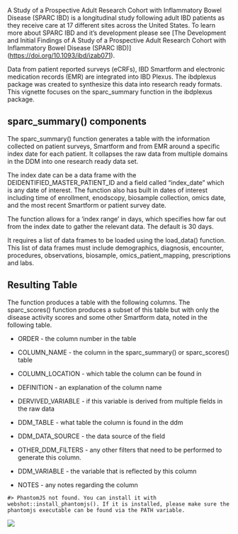 A Study of a Prospective Adult Research Cohort with Inflammatory Bowel
Disease (SPARC IBD) is a longitudinal study following adult IBD patients
as they receive care at 17 different sites across the United States. To
learn more about SPARC IBD and it’s development please see \[The
Development and Initial Findings of A Study of a Prospective Adult
Research Cohort with Inflammatory Bowel Disease (SPARC IBD)\]
(<https://doi.org/10.1093/ibd/izab071>).

Data from patient reported surveys (eCRFs), IBD Smartform and electronic
medication records (EMR) are integrated into IBD Plexus. The ibdplexus
package was created to synthesize this data into research ready formats.
This vignette focuses on the sparc\_summary function in the ibdplexus
package.

## sparc\_summary() components

The sparc\_summary() function generates a table with the information
collected on patient surveys, Smartform and from EMR around a specific
index date for each patient. It collapses the raw data from multiple
domains in the DDM into one research ready data set.

The index date can be a data frame with the
DEIDENTIFIED\_MASTER\_PATIENT\_ID and a field called “index\_date” which
is any date of interest. The function also has built in dates of
interest including time of enrollment, enodscopy, biosample collection,
omics date, and the most recent Smartform or patient survey date.

The function allows for a ‘index range’ in days, which specifies how far
out from the index date to gather the relevant data. The default is 30
days.

It requires a list of data frames to be loaded using the load\_data()
function. This list of data frames must include demographics, diagnosis,
encounter, procedures, observations, biosample, omics\_patient\_mapping,
prescriptions and labs.

## Resulting Table

The function produces a table with the following columns. The
sparc\_scores() function produces a subset of this table but with only
the disease activity scores and some other Smartform data, noted in the
following table.

-   ORDER - the column number in the table

-   COLUMN\_NAME - the column in the sparc\_summary() or sparc\_scores()
    table

-   COLUMN\_LOCATION - which table the column can be found in

-   DEFINITION - an explanation of the column name

-   DERVIVED\_VARIABLE - if this variable is derived from multiple
    fields in the raw data

-   DDM\_TABLE - what table the column is found in the ddm

-   DDM\_DATA\_SOURCE - the data source of the field

-   OTHER\_DDM\_FILTERS - any other filters that need to be performed to
    generate this column.

-   DDM\_VARIABLE - the variable that is reflected by this column

-   NOTES - any notes regarding the column

<!-- -->

    #> PhantomJS not found. You can install it with webshot::install_phantomjs(). If it is installed, please make sure the phantomjs executable can be found via the PATH variable.

![](sparc_summary-overview_files/figure-markdown_strict/unnamed-chunk-1-1.png)
